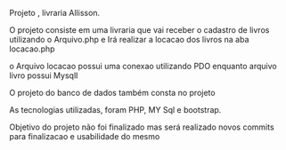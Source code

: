 Projeto , livraria Allisson.

O projeto consiste em uma livraria que vai receber o cadastro de livros utilizando o Arquivo.php
e Irá realizar a locacao dos livros na aba locacao.php

 o Arquivo locacao possui uma conexao utilizando PDO enquanto arquivo livro possui MysqlI
 
 
 O projeto do banco de dados também consta no projeto
 
 As tecnologias utilizadas, foram PHP, MY Sql e bootstrap. 
 
 Objetivo do projeto não foi finalizado mas será realizado novos commits para 
 finalizacao e usabilidade do mesmo
